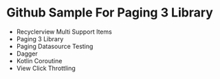 # Github Sample For Paging 3 Library

- Recyclerview Multi Support Items
- Paging 3 Library
- Paging Datasource Testing
- Dagger
- Kotlin Coroutine
- View Click Throttling
